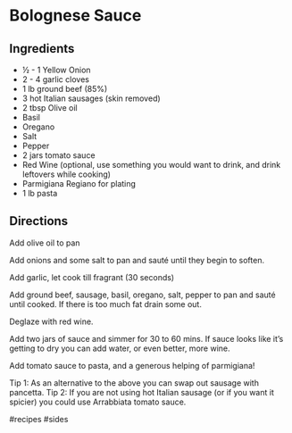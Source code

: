 # Bolognese Sauce
## Ingredients
* ½ - 1 Yellow Onion
* 2 - 4 garlic cloves
* 1 lb ground beef (85%)
* 3 hot Italian sausages (skin removed)
* 2 tbsp Olive oil
* Basil
* Oregano
* Salt
* Pepper
* 2 jars tomato sauce
* Red Wine (optional, use something you would want to drink, and drink leftovers while cooking)
* Parmigiana Regiano for plating
* 1 lb pasta

## Directions
Add olive oil to pan

Add onions and some salt to pan and sauté until they begin to soften.

Add garlic, let cook till fragrant (30 seconds)

Add ground beef, sausage, basil, oregano, salt, pepper to pan and sauté until cooked. If there is too much fat drain some out.

Deglaze with red wine.

Add two jars of sauce and simmer for 30 to 60 mins. If sauce looks like it’s getting to dry you can add water, or even better, more wine.

Add tomato sauce to pasta, and a generous helping of parmigiana!

Tip 1: As an alternative to the above you can swap out sausage with pancetta.
Tip 2: If you are not using hot Italian sausage (or if you want it spicier) you could use Arrabbiata tomato sauce.

#recipes #sides